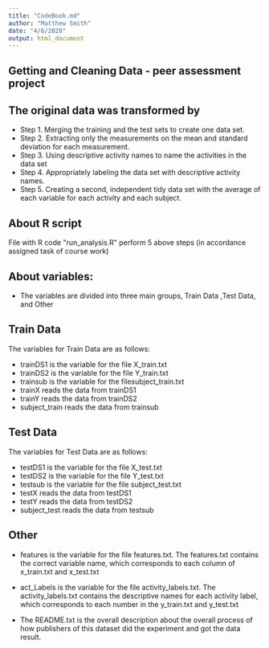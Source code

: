 ```yaml
---
title: "CodeBook.md"
author: "Matthew Smith"
date: "4/6/2020"
output: html_document
---
```

## Getting and Cleaning Data - peer assessment project


## The original data was transformed by

* Step 1. Merging the training and the test sets to create one data set.
* Step 2. Extracting only the measurements on the mean and standard deviation for each measurement. 
* Step 3. Using descriptive activity names to name the activities in the data set
* Step 4. Appropriately labeling the data set with descriptive activity names. 
* Step 5. Creating a second, independent tidy data set with the average of each variable for each activity and each subject. 

## About R script
File with R code "run_analysis.R" perform 5 above steps (in accordance assigned task of course work)

## About variables:   

* The variables are divided into three main groups, Train Data ,Test Data, and Other

## Train Data
The variables for Train Data are as follows:
* trainDS1  is the variable for the file X_train.txt
* trainDS2   is the variable for the file Y_train.txt
* trainsub  is the variable for the filesubject_train.txt
* trainX  reads the data from trainDS1
* trainY reads the data from trainDS2
* subject_train reads the data from trainsub

## Test Data
The variables for Test Data are as follows:
* testDS1  is the variable for the file X_test.txt
* testDS2  is the variable for the file Y_test.txt 
* testsub   is the variable for the file subject_test.txt
* testX reads the data from testDS1
* testY reads the data from  testDS2 
* subject_test reads the data from testsub

## Other
* features  is the variable for the file features.txt. The  features.txt  contains the correct variable name, which corresponds to each column of  x_train.txt  and  x_test.txt

* act_Labels is the variable for the file activity_labels.txt.  The  activity_labels.txt  contains the descriptive names for each activity label, which corresponds to each number in the  y_train.txt  and  y_test.txt

* The  README.txt  is the overall description about the overall process of how publishers of this dataset did the experiment and got the data result.
